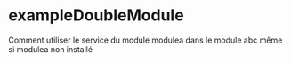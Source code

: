 # exampleDoubleModule
Comment utiliser le service du module modulea dans le module abc même si modulea non installé